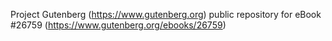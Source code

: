 Project Gutenberg (https://www.gutenberg.org) public repository for eBook #26759 (https://www.gutenberg.org/ebooks/26759)
